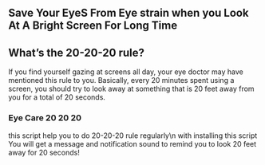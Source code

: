 ## Save Your EyeS From Eye strain when you Look At A Bright Screen For Long Time

## What’s the 20-20-20 rule?
If you find yourself gazing at screens all day, your eye doctor may have mentioned this rule to you. Basically, every 20 minutes spent using a screen, you should try to look away at something that is 20 feet away from you for a total of 20 seconds.

### Eye Care 20 20 20
this script help you to do 20-20-20 rule regularly\n
with installing this script You will get a message and notification sound to remind you to look 20 feet away for 20 seconds!  
